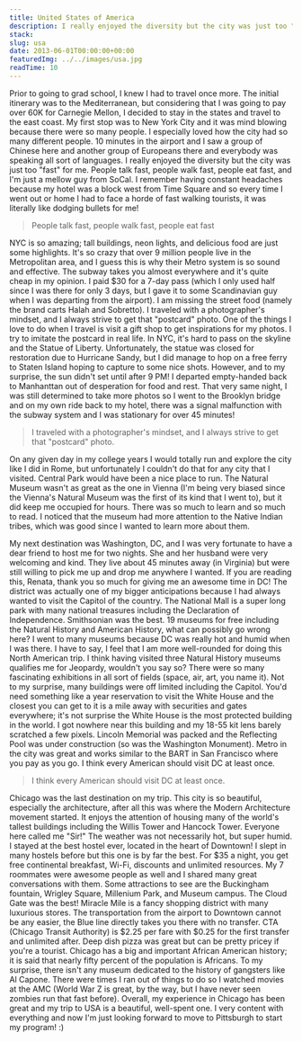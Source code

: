 ```yaml
---
title: United States of America
description: I really enjoyed the diversity but the city was just too "fast" for me. People talk fast, people walk fast, people eat fast, and I'm just a mellow guy from SoCal. I traveled with a photographer's mindset, and I always strive to get that "postcard" photo.
stack:
slug: usa
date: 2013-06-01T00:00:00+00:00
featuredImg: ../../images/usa.jpg
readTime: 10
---
```


Prior to going to grad school, I knew I had to travel once more. The initial itinerary was to the Mediterranean, but considering that I was going to pay over 60K for Carnegie Mellon, I decided to stay in the states and travel to the east coast. My first stop was to New York City and it was mind blowing because there were so many people. I especially loved how the city had so many different people. 10 minutes in the airport and I saw a group of Chinese here and another group of Europeans there and everybody was speaking all sort of languages. I really enjoyed the diversity but the city was just too "fast" for me. People talk fast, people walk fast, people eat fast, and I'm just a mellow guy from SoCal. I remember having constant headaches because my hotel was a block west from Time Square and so every time I went out or home I had to face a horde of fast walking tourists, it was literally like dodging bullets for me!

> People talk fast, people walk fast, people eat fast

NYC is so amazing; tall buildings, neon lights, and delicious food are just some highlights. It's so crazy that over 9 million people live in the Metropolitan area, and I guess this is why their Metro system is so sound and effective. The subway takes you almost everywhere and it's quite cheap in my opinion. I paid $30 for a 7-day pass (which I only used half since I was there for only 3 days, but I gave it to some Scandinavian guy when I was departing from the airport). I am missing the street food (namely the brand carts Halah and Sobretto). I traveled with a photographer's mindset, and I always strive to get that "postcard" photo. One of the things I love to do when I travel is visit a gift shop to get inspirations for my photos. I try to imitate the postcard in real life. In NYC, it's hard to pass on the skyline and the Statue of Liberty. Unfortunately, the statue was closed for restoration due to Hurricane Sandy, but I did manage to hop on a free ferry to Staten Island hoping to capture to some nice shots. However, and to my surprise, the sun didn't set until after 9 PM! I departed empty-handed back to Manhanttan out of desperation for food and rest. That very same night, I was still determined to take more photos so I went to the Brooklyn bridge and on my own ride back to my hotel, there was a signal malfunction with the subway system and I was stationary for over 45 minutes!

> I traveled with a photographer's mindset, and I always strive to get that "postcard" photo.

On any given day in my college years I would totally run and explore the city like I did in Rome, but unfortunately I couldn't do that for any city that I visited. Central Park would have been a nice place to run. The Natural Museum wasn't as great as the one in Vienna (I'm being very biased since the Vienna's Natural Museum was the first of its kind that I went to), but it did keep me occupied for hours. There was so much to learn and so much to read. I noticed that the museum had more attention to the Native Indian tribes, which was good since I wanted to learn more about them.

My next destination was Washington, DC, and I was very fortunate to have a dear friend to host me for two nights. She and her husband were very welcoming and kind. They live about 45 minutes away (in Virginia) but were still willing to pick me up and drop me anywhere I wanted. If you are reading this, Renata, thank you so much for giving me an awesome time in DC! The district was actually one of my bigger anticipations because I had always wanted to visit the Capitol of the country. The National Mall is a super long park with many national treasures including the Declaration of Independence. Smithsonian was the best. 19 museums for free including the Natural History and American History, what can possibly go wrong here? I went to many museums because DC was really hot and humid when I was there. I have to say, I feel that I am more well-rounded for doing this North American trip. I think having visited three Natural History museums qualifies me for Jeopardy, wouldn't you say so? There were so many fascinating exhibitions in all sort of fields (space, air, art, you name it). Not to my surprise, many buildings were off limited including the Capitol. You'd need something like a year reservation to visit the White House and the closest you can get to it is a mile away with securities and gates everywhere; it's not surprise the White House is the most protected building in the world. I got nowhere near this building and my 18-55 kit lens barely scratched a few pixels. Lincoln Memorial was packed and the Reflecting Pool was under construction (so was the Washington Monument). Metro in the city was great and works similar to the BART in San Francisco where you pay as you go. I think every American should visit DC at least once.

> I think every American should visit DC at least once.

Chicago was the last destination on my trip. This city is so beautiful, especially the architecture, after all this was where the Modern Architecture movement started. It enjoys the attention of housing many of the world's tallest buildings including the Willis Tower and Hancock Tower. Everyone here called me "Sir!" The weather was not necessarily hot, but super humid. I stayed at the best hostel ever, located in the heart of Downtown! I slept in many hostels before but this one is by far the best. For $35 a night, you get free continental breakfast, Wi-Fi, discounts and unlimited resources. My 7 roommates were awesome people as well and I shared many great conversations with them. Some attractions to see are the Buckingham fountain, Wrigley Square, Millenium Park, and Museum campus. The Cloud Gate was the best! Miracle Mile is a fancy shopping district with many luxurious stores. The transportation from the airport to Downtown cannot be any easier, the Blue line directly takes you there with no transfer. CTA (Chicago Transit Authority) is $2.25 per fare with $0.25 for the first transfer and unlimited after. Deep dish pizza was great but can be pretty pricey if you're a tourist. Chicago has a big and important African American history; it is said that nearly fifty percent of the population is Africans. To my surprise, there isn't any museum dedicated to the history of gangsters like Al Capone. There were times I ran out of things to do so I watched movies at the AMC (World War Z is great, by the way, but I have never seen zombies run that fast before). Overall, my experience in Chicago has been great and my trip to USA is a beautiful, well-spent one. I very content with everything and now I'm just looking forward to move to Pittsburgh to start my program! :)
